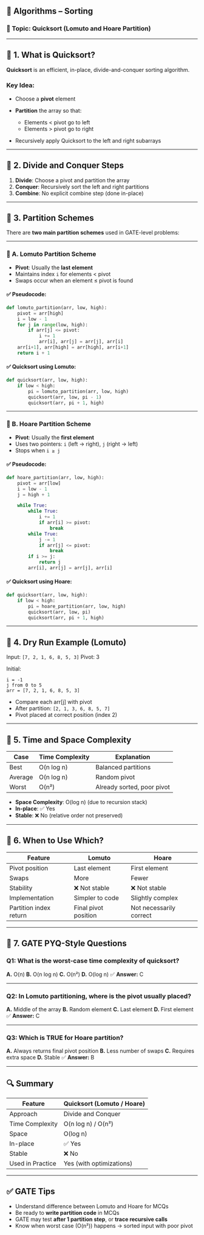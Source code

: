 

## 📘 Algorithms – Sorting

### 🔹 Topic: **Quicksort (Lomuto and Hoare Partition)**

---

## 🔹 1. What is Quicksort?

**Quicksort** is an efficient, in-place, divide-and-conquer sorting algorithm.

### Key Idea:

* Choose a **pivot** element
* **Partition** the array so that:

  * Elements < pivot go to left
  * Elements > pivot go to right
* Recursively apply Quicksort to the left and right subarrays

---

## 🔹 2. Divide and Conquer Steps

1. **Divide**: Choose a pivot and partition the array
2. **Conquer**: Recursively sort the left and right partitions
3. **Combine**: No explicit combine step (done in-place)

---

## 🔹 3. Partition Schemes

There are **two main partition schemes** used in GATE-level problems:

---

### 🔸 A. Lomuto Partition Scheme

* **Pivot**: Usually the **last element**
* Maintains index `i` for elements < pivot
* Swaps occur when an element ≤ pivot is found

#### ✅ Pseudocode:

```python
def lomuto_partition(arr, low, high):
    pivot = arr[high]
    i = low - 1
    for j in range(low, high):
        if arr[j] <= pivot:
            i += 1
            arr[i], arr[j] = arr[j], arr[i]
    arr[i+1], arr[high] = arr[high], arr[i+1]
    return i + 1
```

#### ✅ Quicksort using Lomuto:

```python
def quicksort(arr, low, high):
    if low < high:
        pi = lomuto_partition(arr, low, high)
        quicksort(arr, low, pi - 1)
        quicksort(arr, pi + 1, high)
```

---

### 🔸 B. Hoare Partition Scheme

* **Pivot**: Usually the **first element**
* Uses two pointers: `i` (left → right), `j` (right → left)
* Stops when `i ≥ j`

#### ✅ Pseudocode:

```python
def hoare_partition(arr, low, high):
    pivot = arr[low]
    i = low - 1
    j = high + 1

    while True:
        while True:
            i += 1
            if arr[i] >= pivot:
                break
        while True:
            j -= 1
            if arr[j] <= pivot:
                break
        if i >= j:
            return j
        arr[i], arr[j] = arr[j], arr[i]
```

#### ✅ Quicksort using Hoare:

```python
def quicksort(arr, low, high):
    if low < high:
        pi = hoare_partition(arr, low, high)
        quicksort(arr, low, pi)
        quicksort(arr, pi + 1, high)
```

---

## 🔹 4. Dry Run Example (Lomuto)

Input: `[7, 2, 1, 6, 8, 5, 3]`
Pivot: 3

Initial:

```
i = -1
j from 0 to 5
arr = [7, 2, 1, 6, 8, 5, 3]
```

* Compare each arr\[j] with pivot
* After partition: `[2, 1, 3, 6, 8, 5, 7]`
* Pivot placed at correct position (index 2)

---

## 🔹 5. Time and Space Complexity

| Case    | Time Complexity | Explanation                |
| ------- | --------------- | -------------------------- |
| Best    | O(n log n)      | Balanced partitions        |
| Average | O(n log n)      | Random pivot               |
| Worst   | O(n²)           | Already sorted, poor pivot |

* **Space Complexity**: O(log n) (due to recursion stack)
* **In-place**: ✅ Yes
* **Stable**: ❌ No (relative order not preserved)

---

## 🔹 6. When to Use Which?

| Feature                | Lomuto               | Hoare                   |
| ---------------------- | -------------------- | ----------------------- |
| Pivot position         | Last element         | First element           |
| Swaps                  | More                 | Fewer                   |
| Stability              | ❌ Not stable         | ❌ Not stable            |
| Implementation         | Simpler to code      | Slightly complex        |
| Partition index return | Final pivot position | Not necessarily correct |

---

## 🔹 7. GATE PYQ-Style Questions

### Q1: What is the worst-case time complexity of quicksort?

**A.** O(n)
**B.** O(n log n)
**C.** O(n²)
**D.** O(log n)
✅ **Answer:** C

---

### Q2: In Lomuto partitioning, where is the pivot usually placed?

**A.** Middle of the array
**B.** Random element
**C.** Last element
**D.** First element
✅ **Answer:** C

---

### Q3: Which is TRUE for Hoare partition?

**A.** Always returns final pivot position
**B.** Less number of swaps
**C.** Requires extra space
**D.** Stable
✅ **Answer:** B

---

## 🔍 Summary

| Feature          | Quicksort (Lomuto / Hoare) |
| ---------------- | -------------------------- |
| Approach         | Divide and Conquer         |
| Time Complexity  | O(n log n) / O(n²)         |
| Space            | O(log n)                   |
| In-place         | ✅ Yes                      |
| Stable           | ❌ No                       |
| Used in Practice | Yes (with optimizations)   |

---

## ✅ GATE Tips

* Understand difference between Lomuto and Hoare for MCQs
* Be ready to **write partition code** in MCQs
* GATE may test **after 1 partition step**, or **trace recursive calls**
* Know when worst case (O(n²)) happens → sorted input with poor pivot

